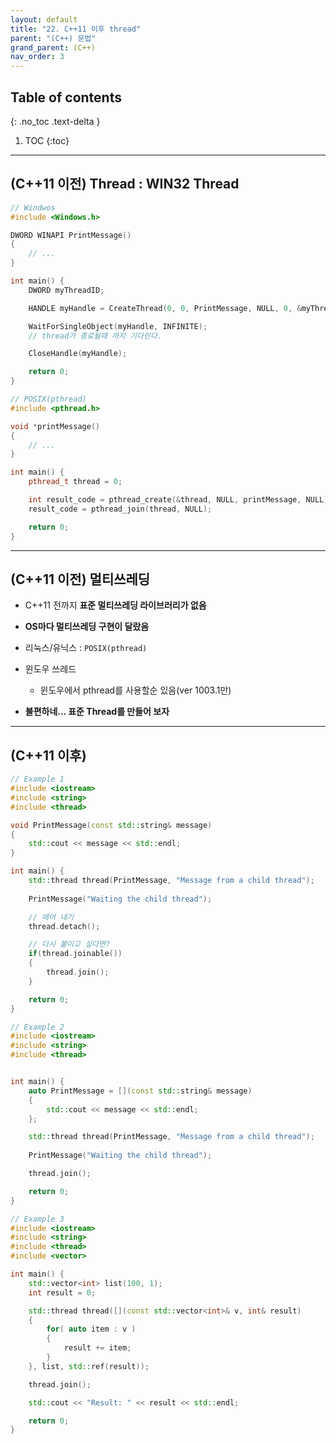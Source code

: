 ```yaml
---
layout: default
title: "22. C++11 이후 thread"
parent: "(C++) 문법"
grand_parent: (C++)
nav_order: 3
---
```


## Table of contents
{: .no_toc .text-delta }

1. TOC
{:toc}

---

## (C++11 이전) Thread : WIN32 Thread

```cpp
// Windwos
#include <Windows.h>

DWORD WINAPI PrintMessage()
{
    // ...
}

int main() {
    DWORD myThreadID;

    HANDLE myHandle = CreateThread(0, 0, PrintMessage, NULL, 0, &myThreadID);

    WaitForSingleObject(myHandle, INFINITE);
    // thread가 종료될때 까지 기다린다.

    CloseHandle(myHandle);

    return 0;
}
```

```cpp
// POSIX(pthread)
#include <pthread.h>

void *printMessage()
{
    // ...
}

int main() {
    pthread_t thread = 0;

    int result_code = pthread_create(&thread, NULL, printMessage, NULL);
    result_code = pthread_join(thread, NULL);

    return 0;
}
```

---

## (C++11 이전) 멀티쓰레딩

* C++11 전까지 **표준 멀티쓰레딩 라이브러리가 없음**
* **OS마다 멀티쓰레딩 구현이 달랐음**

* 리눅스/유닉스 : `POSIX(pthread)`
* 윈도우 쓰레드
    * 윈도우에서 pthread를 사용할순 있음(ver 1003.1만)
* **불편하네… 표준 Thread를 만들어 보자**

---

## (C++11 이후) 

```cpp
// Example 1
#include <iostream>
#include <string>
#include <thread>

void PrintMessage(const std::string& message)
{
    std::cout << message << std::endl;
}

int main() {
    std::thread thread(PrintMessage, "Message from a child thread");
    
    PrintMessage("Waiting the child thread");

    // 떼어 내기
    thread.detach();

    // 다시 붙이고 싶다면?
    if(thread.joinable())
    {
        thread.join();
    }

    return 0;
}
```

```cpp
// Example 2
#include <iostream>
#include <string>
#include <thread>


int main() {
    auto PrintMessage = [](const std::string& message)
    {
        std::cout << message << std::endl;
    };

    std::thread thread(PrintMessage, "Message from a child thread");
    
    PrintMessage("Waiting the child thread");

    thread.join();

    return 0;
}
```

```cpp
// Example 3
#include <iostream>
#include <string>
#include <thread>
#include <vector>

int main() {
    std::vector<int> list(100, 1);
    int result = 0;

    std::thread thread([](const std::vector<int>& v, int& result)
    {
        for( auto item : v )
        {
            result += item;
        }
    }, list, std::ref(result));

    thread.join();

    std::cout << "Result: " << result << std::endl;

    return 0;
}
```